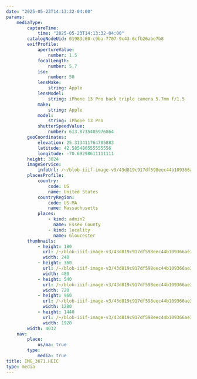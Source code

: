 ```yaml
---
date: "2025-05-23T14:13:32-04:00"
params:
    mediaType:
        captureTime:
            time: "2025-05-23T14:13:32-04:00"
        catalogNodeUid: 01983c60-c9ba-7707-9c43-6cfb26abe7b8
        exifProfile:
            apertureValue:
                number: 1.5
            focalLength:
                number: 5.7
            iso:
                number: 50
            lensMake:
                string: Apple
            lensModel:
                string: iPhone 13 Pro back triple camera 5.7mm f/1.5
            make:
                string: Apple
            model:
                string: iPhone 13 Pro
            shutterSpeedValue:
                number: 613.8735405976864
        geoCoordinates:
            elevation: 25.313411764705883
            latitude: 42.585480555555556
            longitude: -70.69298611111111
        height: 3024
        imageService:
            infoUrl: /~/blob-iiif-image-v3/43d819c917df598eec44b109366ae39f50956661f1d8a29daafe9b23b6213061/info.json
        placesProfile:
            country:
                code: US
                name: United States
            countryRegion:
                code: US-MA
                name: Massachusetts
            places:
                - kind: admin2
                  name: Essex County
                - kind: locality
                  name: Gloucester
        thumbnails:
            - height: 180
              url: /~/blob-iiif-image-v3/43d819c917df598eec44b109366ae39f50956661f1d8a29daafe9b23b6213061/full/240%2C180/0/default.jpg
              width: 240
            - height: 360
              url: /~/blob-iiif-image-v3/43d819c917df598eec44b109366ae39f50956661f1d8a29daafe9b23b6213061/full/480%2C360/0/default.jpg
              width: 480
            - height: 540
              url: /~/blob-iiif-image-v3/43d819c917df598eec44b109366ae39f50956661f1d8a29daafe9b23b6213061/full/720%2C540/0/default.jpg
              width: 720
            - height: 960
              url: /~/blob-iiif-image-v3/43d819c917df598eec44b109366ae39f50956661f1d8a29daafe9b23b6213061/full/1280%2C960/0/default.jpg
              width: 1280
            - height: 1440
              url: /~/blob-iiif-image-v3/43d819c917df598eec44b109366ae39f50956661f1d8a29daafe9b23b6213061/full/1920%2C1440/0/default.jpg
              width: 1920
        width: 4032
    nav:
        place:
            us/ma: true
        type:
            media: true
title: IMG_3671.HEIC
type: media
---
```

